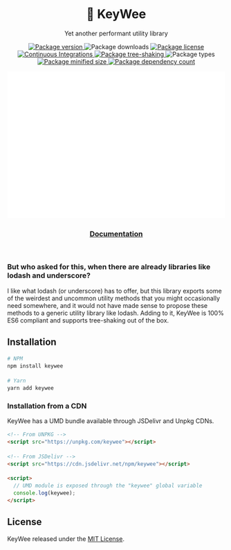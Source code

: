 <h1 align="center">🥝 KeyWee</h1>
<p align="center">Yet another performant utility library</p>

<p align="center">
  <a href="https://npmjs.com/package/keywee" target="_blank">
    <img alt="Package version" src="https://badgen.net/npm/v/keywee" />
  </a>
  <img alt="Package downloads" src="https://badgen.net/npm/dm/keywee" />
  <a href="./LICENSE">
    <img alt="Package license" src="https://badgen.net/npm/license/keywee" />
  </a>
  <a href="https://github.com/HexM7/keywee/actions/workflows/continuous-integrations.yaml">
    <img alt="Continuous Integrations" src="https://github.com/HexM7/keywee/actions/workflows/continuous-integrations.yaml/badge.svg?branch=master" />
  </a>
  <a href="https://bundlephobia.com/package/keywee@latest" target="_blank">
    <img alt="Package tree-shaking" src="https://badgen.net/bundlephobia/tree-shaking/keywee" />
  </a>
  <img alt="Package types" src="https://badgen.net/npm/types/keywee" />
  <a href="https://bundlephobia.com/package/keywee@latest" target="_blank">
    <img alt="Package minified size" src="https://badgen.net/bundlephobia/minzip/keywee" />
  </a>
  <a href="https://bundlephobia.com/package/keywee@latest" target="_blank">
    <img alt="Package dependency count" src="https://badgen.net/bundlephobia/dependency-count/keywee" />
  </a>
</p>

<p align="center">
  <img alt="Banner" src="./assets/banner.svg" />
</p>

<h3 align="center">
  <a href="https://zignis.github.io/keywee" target="_blank">Documentation</a>
</h3>
  
<br />

### But who asked for this, when there are already libraries like lodash and underscore?

I like what lodash (or underscore) has to offer, but this library exports some of the weirdest and uncommon utility methods that you might occasionally need somewhere, and it would not have made sense to propose these methods to a generic utility library like lodash. Adding to it, KeyWee is 100% ES6 compliant and supports tree-shaking out of the box.

## Installation

```sh
# NPM
npm install keywee

# Yarn
yarn add keywee
```

### Installation from a CDN

KeyWee has a UMD bundle available through JSDelivr and Unpkg CDNs.

```html
<!-- From UNPKG -->
<script src="https://unpkg.com/keywee"></script>

<!-- From JSDelivr -->
<script src="https://cdn.jsdelivr.net/npm/keywee"></script>

<script>
  // UMD module is exposed through the "keywee" global variable
  console.log(keywee);
</script>
```

## License

KeyWee released under the [MIT License](./LICENSE).
